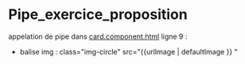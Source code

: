 # Pipe_exercice_proposition

appelation de pipe dans [card.component.html](src/components/card.component.html) ligne 9 : 

* balise img : class="img-circle" src="{{urlImage | defaultImage }}  "


